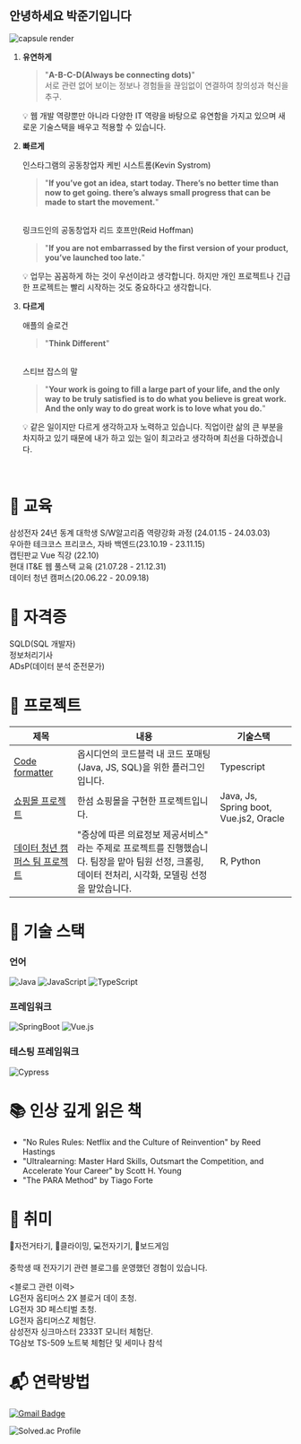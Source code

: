 ## 안녕하세요 박준기입니다

![capsule render](https://capsule-render.vercel.app/api?type=rounded&color=gradient&customColorList=27&height=150&text=유연하게,%20빠르게,%20다르게&fontSize=50&fontColor=ffffff)

1. **유연하게**

   > "**A-B-C-D(Always be connecting dots)**"
   > <br>서로 관련 없어 보이는 정보나 경험들을 끊임없이 연결하여 창의성과 혁신을 추구.

   💡 웹 개발 역량뿐만 아니라 다양한 IT 역량을 바탕으로 유연함을 가지고 있으며 새로운 기술스택을 배우고 적용할 수 있습니다.

2. **빠르게**

   인스타그램의 공동창업자 케빈 시스트롬(Kevin Systrom)

   > "**If you’ve got an idea, start today. There’s no better time than now to get going. there’s always small progress that can be made to start the movement.**"

   <br> 링크드인의 공동창업자 리드 호프만(Reid Hoffman)

   > "**If you are not embarrassed by the first version of your product, you’ve launched too late.**"

   💡 업무는 꼼꼼하게 하는 것이 우선이라고 생각합니다. 하지만 개인 프로젝트나 긴급한 프로젝트는 빨리 시작하는 것도 중요하다고 생각합니다.

3. **다르게**

   애플의 슬로건

   > "**Think Different**"

   <br> 스티브 잡스의 말

   > "**Your work is going to fill a large part of your life, and the only way to be truly satisfied is to do what you believe is great work. And the only way to do great work is to love what you do.**"

   💡 같은 일이지만 다르게 생각하고자 노력하고 있습니다. 직업이란 삶의 큰 부분을 차지하고 있기 때문에 내가 하고 있는 일이 최고라고 생각하며 최선을 다하겠습니다.

<br>

# 📖 교육

삼성전자 24년 동계 대학생 S/W알고리즘 역량강화 과정 (24.01.15 - 24.03.03) <br>
우아한 테크코스 프리코스, 자바 백엔드(23.10.19 - 23.11.15) <br>
캡틴판교 Vue 직강 (22.10) <br>
현대 IT&E 웹 풀스택 교육 (21.07.28 - 21.12.31) <br>
데이터 청년 캠퍼스(20.06.22 - 20.09.18) <br>

# 📜 자격증

SQLD(SQL 개발자) <br>
정보처리기사 <br>
ADsP(데이터 분석 준전문가) <br>

# 📅 프로젝트

|제목|내용|기술스택|
|------|---|---|
|[Code formatter](https://github.com/DrivenByCode/code-formatter)|옵시디언의 코드블럭 내 코드 포매팅(Java, JS, SQL)을 위한 플러그인입니다.|Typescript|
|[쇼핑몰 프로젝트](https://github.com/MomMadeFood)|한섬 쇼핑몰을 구현한 프로젝트입니다.|Java, Js, Spring boot, Vue.js2, Oracle|
|[데이터 청년 캠퍼스 팀 프로젝트](https://github.com/senipior/DataCampus)|"증상에 따른 의료정보 제공서비스" 라는 주제로 프로젝트를 진행했습니다. 팀장을 맡아 팀원 선정, 크롤링, 데이터 전처리, 시각화, 모델링 선정을 맡았습니다.|R, Python|

# 🔧 기술 스택

### 언어

![Java](https://img.shields.io/badge/Java-007396.svg?&style=for-the-badge&logo=Java&logoColor=white)
![JavaScript](https://img.shields.io/badge/JavaScript-F7DF1E.svg?&style=for-the-badge&logo=JavaScript&logoColor=white)
![TypeScript](https://img.shields.io/badge/TypeScript-3178C6.svg?&style=for-the-badge&logo=TypeScript&logoColor=white)

### 프레임워크

![SpringBoot](https://img.shields.io/badge/springboot-6DB33F.svg?&style=for-the-badge&logo=Spring&logoColor=white)
![Vue.js](https://img.shields.io/badge/Vue.js-4FC08D.svg?&style=for-the-badge&logo=vuedotjs&logoColor=white)

### 테스팅 프레임워크

![Cypress](https://img.shields.io/badge/Cypress-17202C.svg?&style=for-the-badge&logo=cypress&logoColor=white)

# 📚 인상 깊게 읽은 책

- "No Rules Rules: Netflix and the Culture of Reinvention" by Reed Hastings
- "Ultralearning: Master Hard Skills, Outsmart the Competition, and Accelerate Your Career" by Scott H. Young
- "The PARA Method" by Tiago Forte

# 🎯 취미

🚴자전거타기, 🧗클라이밍, 💻전자기기, 🎲보드게임

중학생 때 전자기기 관련 블로그를 운영했던 경험이 있습니다. <br>

<블로그 관련 이력> <br>
LG전자 옵티머스 2X 블로거 데이 초청. <br>
LG전자 3D 페스티벌 초청. <br>
LG전자 옵티머스Z 체험단. <br>
삼성전자 싱크마스터 2333T 모니터 체험단. <br>
TG삼보 TS-509 노트북 체험단 및 세미나 참석 <br>

# 📬 연락방법

[![Gmail Badge](https://img.shields.io/badge/Gmail-d14836?style=flat-square&logo=Gmail&logoColor=white&link=mailto:pjk146195@gmail.com)](mailto:pjk146195@gmail.com)

![Solved.ac Profile](http://mazassumnida.wtf/api/v2/generate_badge?boj=jmco1004)
